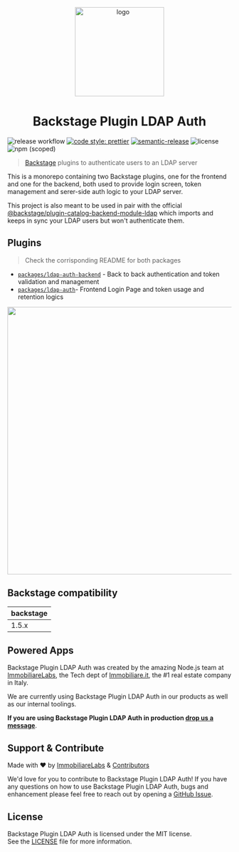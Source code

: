 <p align="center">
  <img src="https://avatars.githubusercontent.com/u/10090828?s=200&v=4" width="200px" alt="logo"/>
</p>
<h1 align="center">Backstage Plugin LDAP Auth</h1>

![release workflow](https://img.shields.io/github/workflow/status/immobiliare/backstage-plugin-ldap-auth/Release?style=flat-square)
[![code style: prettier](https://img.shields.io/badge/code_style-prettier-ff69b4.svg?style=flat-square)](https://github.com/prettier/prettier?style=flat-square)
[![semantic-release](https://img.shields.io/badge/%20%20%F0%9F%93%A6%F0%9F%9A%80-semantic--release-e10079.svg?style=flat-square)](https://github.com/semantic-release/semantic-release)
![license](https://img.shields.io/github/license/immobiliare/backstage-plugin-ldap-auth?style=flat-square)
![npm (scoped)](https://img.shields.io/npm/v/@immobiliarelabs/backstage-plugin-ldap-auth?style=flat-square)

> [Backstage](https://backstage.io/) plugins to authenticate users to an LDAP server

This is a monorepo containing two Backstage plugins, one for the frontend and one for the backend, both used to provide login screen, token management and serer-side auth logic to your LDAP server.

This project is also meant to be used in pair with the official [@backstage/plugin-catalog-backend-module-ldap](https://www.npmjs.com/package/@backstage/plugin-catalog-backend-module-ldap) which imports and keeps in sync your LDAP users but won't authenticate them.

## Plugins

> Check the corrisponding README for both packages

-   [`packages/ldap-auth-backend`](./packages/ldap-auth-backend/README.md) - Back to back authentication and token validation and management
-   [`packages/ldap-auth`](./packages/ldap-auth/README.md)- Frontend Login Page and token usage and retention logics

<p align="center">
  <img src="https://github.com/immobiliare/backstage-plugin-ldap-auth/blob/main/screen.png?raw=true" width="600px" />
</p>

## Backstage compatibility

| backstage |
| --------- |
| 1.5.x     |

## Powered Apps

Backstage Plugin LDAP Auth was created by the amazing Node.js team at [ImmobiliareLabs](http://labs.immobiliare.it/), the Tech dept of [Immobiliare.it](https://www.immobiliare.it), the #1 real estate company in Italy.

We are currently using Backstage Plugin LDAP Auth in our products as well as our internal toolings.

**If you are using Backstage Plugin LDAP Auth in production [drop us a message](mailto:opensource@immobiliare.it)**.

## Support & Contribute

Made with ❤️ by [ImmobiliareLabs](https://github.com/immobiliare) & [Contributors](https://github.com/immobiliare/backstage-plugin-ldap-auth/CONTRIBUTING.md#contributors)

We'd love for you to contribute to Backstage Plugin LDAP Auth!
If you have any questions on how to use Backstage Plugin LDAP Auth, bugs and enhancement please feel free to reach out by opening a [GitHub Issue](https://github.com/immobiliare/backstage-plugin-ldap-auth).

## License

Backstage Plugin LDAP Auth is licensed under the MIT license.  
See the [LICENSE](https://github.com/immobiliare/backstage-plugin-ldap-auth/LICENSE) file for more information.
